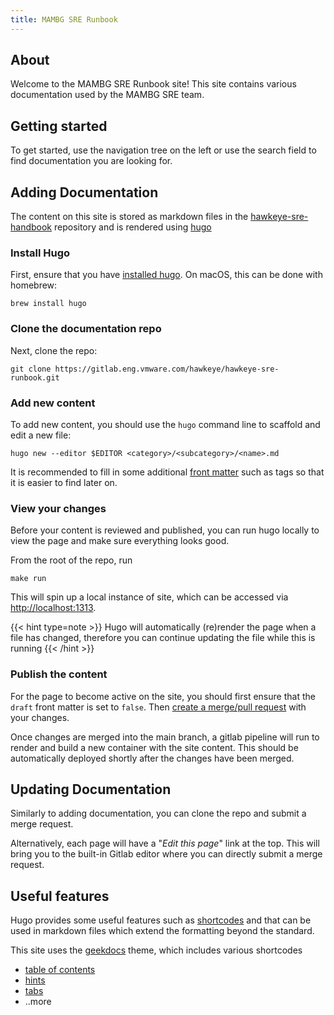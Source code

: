 ```yaml
---
title: MAMBG SRE Runbook
---
```


## About

Welcome to the MAMBG SRE Runbook site! This site contains various documentation used
by the MAMBG SRE team.

## Getting started

To get started, use the navigation tree on the left or use the search field to find
documentation you are looking for.

## Adding Documentation

The content on this site is stored as markdown files in the
[hawkeye-sre-handbook](https://gitlab.eng.vmware.com/hawkeye/hawkeye-sre-runbook.git) repository
and is rendered using [hugo](https://gohugo.io)

### Install Hugo

First, ensure that you have [installed
hugo](https://gohugo.io/getting-started/installing/). On macOS, this can be done
with homebrew:

```shell
brew install hugo
```

### Clone the documentation repo

Next, clone the repo:

```shell
git clone https://gitlab.eng.vmware.com/hawkeye/hawkeye-sre-runbook.git
```

### Add new content

To add new content, you should use the `hugo` command line to scaffold and edit
a new file:
 
```shell
hugo new --editor $EDITOR <category>/<subcategory>/<name>.md
```

It is recommended to fill in some additional [front
matter](https://gohugo.io/content-management/front-matter/) such as tags so that
it is easier to find later on.

### View your changes

Before your content is reviewed and published, you can run hugo locally to view
the page and make sure everything looks good.

From the root of the repo, run

```shell
make run
```

This will spin up a local instance of site, which can be accessed via
[http://localhost:1313](http://localhost:1313).

{{< hint type=note >}}
Hugo will automatically (re)render the page when a file has changed,
therefore you can continue updating the file while this is running
{{< /hint >}}

### Publish the content

For the page to become active on the site, you should first ensure that the
`draft` front matter is set to `false`. Then [create a merge/pull
request]()
with your changes.

Once changes are merged into the main branch, a gitlab pipeline will run to
render and build a new container with the site content. This should be
automatically deployed shortly after the changes have been merged.

## Updating Documentation

Similarly to adding documentation, you can clone the repo and submit a merge request.

Alternatively, each page will have a "*Edit this page*" link at the top. This will
bring you to the built-in Gitlab editor where you can directly submit a merge request.

## Useful features

Hugo provides some useful features such as
[shortcodes](https://gohugo.io/content-management/shortcodes/) and that can be used
in markdown files which extend the formatting beyond the standard.

This site uses the [geekdocs](https://geekdocs.de/) theme, which includes
various shortcodes

- [table of contents](https://geekdocs.de/shortcodes/toc/)
- [hints](https://geekdocs.de/shortcodes/hints/)
- [tabs](https://geekdocs.de/shortcodes/tabs/)
- ..more

